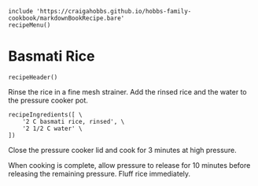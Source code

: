 ~~~ markdown-script
include 'https://craigahobbs.github.io/hobbs-family-cookbook/markdownBookRecipe.bare'
recipeMenu()
~~~

# Basmati Rice

~~~ markdown-script
recipeHeader()
~~~

Rinse the rice in a fine mesh strainer. Add the rinsed rice and the water to the pressure cooker pot.

~~~ markdown-script
recipeIngredients([ \
    '2 C basmati rice, rinsed', \
    '2 1/2 C water' \
])
~~~

Close the pressure cooker lid and cook for 3 minutes at high pressure.

When cooking is complete, allow pressure to release for 10 minutes before releasing the remaining
pressure. Fluff rice immediately.
